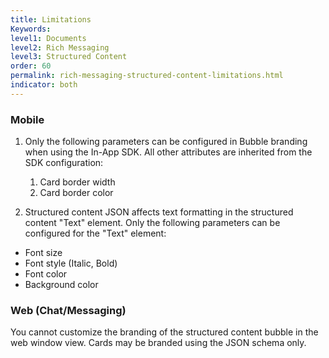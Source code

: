 ```yaml
---
title: Limitations
Keywords:
level1: Documents
level2: Rich Messaging
level3: Structured Content
order: 60
permalink: rich-messaging-structured-content-limitations.html
indicator: both
---
```


### Mobile

1. Only the following parameters can be configured in Bubble branding when using the In-App SDK. All other attributes are inherited from the SDK configuration:
    1. Card border width
    2. Card border color

2. Structured content JSON affects text formatting in the structured content "Text" element. Only the following parameters can be configured for the "Text" element:
* Font size
* Font style (Italic, Bold)
* Font color
* Background color

### Web (Chat/Messaging)

You cannot customize the branding of the structured content bubble in the web window view. Cards may be branded using the JSON schema only.
